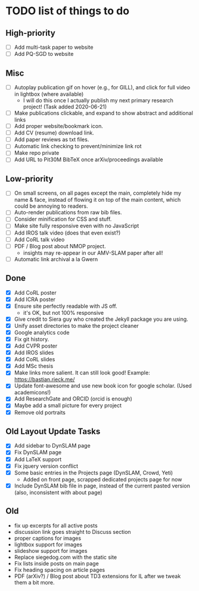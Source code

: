 TODO list of things to do
=========================

High-priority
-------------
 - [ ] Add multi-task paper to website
 - [ ] Add PQ-SGD to website

Misc
----
 * [ ] Autoplay publication gif on hover (e.g., for GILL), and click for full video in lightbox (where available)
      - I will do this once I actually publish my next primary research project! (Task added 2020-06-21)
 * [ ] Make publications clickable, and expand to show abstract and additional links
 * [ ] Add proper website/bookmark icon.
 * [ ] Add CV (resume) download link.
 * [ ] Add paper reviews as txt files.
 * [ ] Automatic link checking to prevent/minimize link rot
 * [ ] Make repo private
 * [ ] Add URL to Pit30M BibTeX once arXiv/proceedings available

Low-priority
-----------
 * [ ] On small screens, on all pages except the main, completely hide my name & face, instead of flowing it on top of
       the main content, which could be annoying to readers.
 * [ ] Auto-render publications from raw bib files.
 * [ ] Consider minification for CSS and stuff.
 * [ ] Make site fully responsive even with no JavaScript
 * [ ] Add IROS talk video (does that even exist?)
 * [ ] Add CoRL talk video
 * [ ] PDF / Blog post about NMOP project.
     - insights may re-appear in our AMV-SLAM paper after all!
 * [ ] Automatic link archival a la Gwern

Done
---
 * [X] Add CoRL poster
 * [X] Add ICRA poster
 * [X] Ensure site perfectly readable with JS off.
      - it's OK, but not 100% responsive
 * [X] Give credit to Siera guy who created the Jekyll package you are using.
 * [X] Unify asset directories to make the project cleaner
 * [X] Google analytics code
 * [X] Fix git history.
 * [X] Add CVPR poster
 * [X] Add IROS slides
 * [X] Add CoRL slides
 * [X] Add MSc thesis
 * [X] Make links more salient. It can still look good! Example: https://bastian.rieck.me/
 * [X] Update font-awesome and use new book icon for google scholar. (Used academicons!)
 * [X] Add ResearchGate and ORCID (orcid is enough)
 * [X] Maybe add a small picture for every project
 * [X] Remove old portraits

Old Layout Update Tasks
----------------
 * [X] Add sidebar to DynSLAM page
 * [X] Fix DynSLAM page
 * [X] Add LaTeX support
 * [X] Fix jquery version conflict
 * [X] Some basic entries in the Projects page (DynSLAM, Crowd, Yeti)
      - Added on front page, scrapped dedicated projects page for now
 * [X] Include DynSLAM bib file in page, instead of the current pasted version
     (also, inconsistent with about page)

Old
---
 * fix up excerpts for all active posts
 * discussion link goes straight to Discuss section
 * proper captions for images
 * lightbox support for images
 * slideshow support for images
 * Replace siegedog.com with the static site
 * Fix lists inside posts on main page
 * Fix heading spacing on article pages
 * PDF (arXiv?) / Blog post about TD3 extensions for IL after we tweak them
     a bit more.
